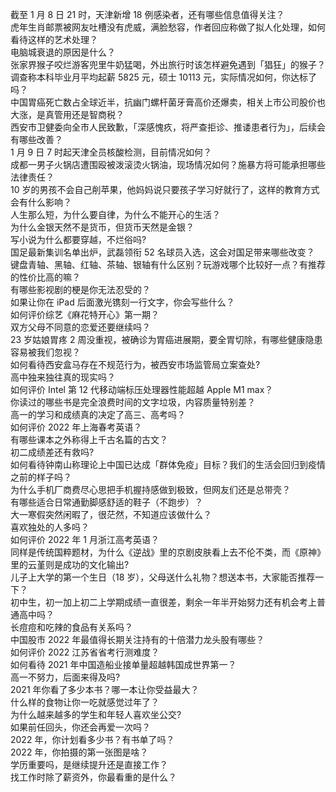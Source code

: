 截至 1 月 8 日 21 时，天津新增 18 例感染者，还有哪些信息值得关注？  
虎年生肖邮票被网友吐槽没有虎威，满脸愁容，作者回应称做了拟人化处理，如何看待这样的艺术处理？  
电脑城衰退的原因是什么？  
张家界猴子咬烂游客兜里牛奶猛喝，外出旅行时该怎样避免遇到「猖狂」的猴子？  
调查称本科毕业月平均起薪 5825 元，硕士 10113 元，实际情况如何，你达标了吗？  
中国胃癌死亡数占全球近半，抗幽门螺杆菌牙膏高价还爆卖，相关上市公司股价也大涨，是真管用还是智商税？  
西安市卫健委向全市人民致歉，「深感愧疚，将严查拒诊、推诿患者行为」，后续会有哪些改善？  
1 月 9 日 7 时起天津全员核酸检测，目前情况如何？  
成都一男子火锅店遭围殴被泼滚烫火锅油，现场情况如何？施暴方将可能承担哪些法律责任？  
10 岁的男孩不会自己削苹果，他妈妈说只要孩子学习好就行了，这样的教育方式会有什么影响？  
人生那么短，为什么要自律，为什么不能开心的生活？  
为什么金银天然不是货币，但货币天然是金银？  
写小说为什么都要穿越，不烂俗吗?  
国足最新集训名单出炉，武磊领衔 52 名球员入选，这会对国足带来哪些改变？  
键盘青轴、黑轴、红轴、茶轴、银轴有什么区别？玩游戏哪个比较好一点？有推荐的性价比高的嘛？  
有哪些影视剧的梗是你无法忍受的？  
如果让你在 iPad 后面激光镌刻一行文字，你会写些什么？  
如何评价综艺《麻花特开心》第一期？  
双方父母不同意的恋爱还要继续吗？  
23 岁姑娘胃疼 2 周没重视，被确诊为胃癌进展期，要全胃切除，有哪些健康隐患容易被我们忽视？  
如何看待西安盒马存在不规范行为，被西安市场监管局立案查处?  
高中独来独往真的现实吗？  
如何评价 Intel 第 12 代移动端标压处理器性能超越 Apple M1 max？  
你读过的哪些书是完全浪费时间的文字垃圾，内容质量特别差？  
高一的学习和成绩真的决定了高三、高考吗？  
如何评价 2022 年上海春考英语？  
有哪些课本之外称得上千古名篇的古文？  
初二成绩差还有救吗?  
如何看待钟南山称理论上中国已达成「群体免疫」目标？我们的生活会回归到疫情之前的样子吗？  
为什么手机厂商费尽心思把手机握持感做到极致，但网友们还是总带壳？  
有哪些适合日常通勤脚感舒适的鞋子（不跑步）？  
大一寒假突然闲暇了，很茫然，不知道应该做什么？  
喜欢独处的人多吗？  
如何评价 2022 年 1 月浙江高考英语？  
同样是传统国粹题材，为什么《逆战》里的京剧皮肤看上去不伦不类，而《原神》里的云堇则是成功的文化输出?  
儿子上大学的第一个生日（18 岁），父母送什么礼物？想送本书，大家能否推荐一下？  
初中生，初一加上初二上学期成绩一直很差，剩余一年半开始努力还有机会考上普通高中吗？  
长痘痘和吃辣的食品有关系吗？  
中国股市 2022 年最值得长期关注持有的十倍潜力龙头股有哪些？  
如何评价 2022 江苏省省考行测难度？  
如何看待 2021 年中国造船业接单量超越韩国成世界第一？  
高一不努力，后面来得及吗?  
2021 年你看了多少本书？哪一本让你受益最大？  
什么样的食物让你一吃就感觉过年了？  
为什么越来越多的学生和年轻人喜欢坐公交?  
如果前任回头，你还会再爱一次吗？  
2022 年，你计划看多少书？有书单了吗？  
2022 年，你拍摄的第一张图是啥？  
学历重要吗，是继续提升还是直接工作？  
找工作时除了薪资外，你最看重的是什么？  
